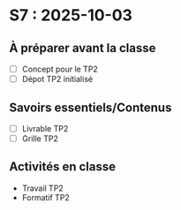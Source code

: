 # S7 : <!-- varexp:begin S7 -->2025-10-03<!-- varexp:end -->

## À préparer avant la classe

* [ ] Concept pour le TP2 
* [ ] Dépot TP2 initialisé 

## Savoirs essentiels/Contenus

* [ ] Livrable TP2 [](../../04-evaluations/sommatives/02/)
* [ ] Grille TP2 [](../../04-evaluations/sommatives/02/grille/)

## Activités en classe

* Travail TP2
* Formatif TP2
